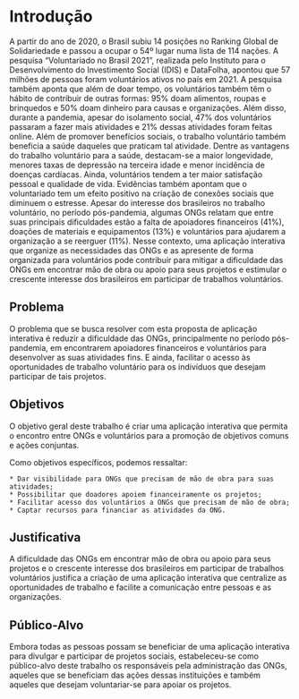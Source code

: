 # Introdução

A partir do ano de 2020, o Brasil subiu 14 posições no Ranking Global de Solidariedade e passou a ocupar o 54º lugar numa lista de 114 nações. A pesquisa “Voluntariado no Brasil 2021”, realizada pelo Instituto para o Desenvolvimento do Investimento Social (IDIS) e DataFolha, apontou que 57 milhões de pessoas foram voluntários ativos no país em 2021. A pesquisa também aponta que além de doar tempo, os voluntários também têm o hábito de contribuir de outras formas: 95% doam alimentos, roupas e brinquedos e 50% doam dinheiro para causas e organizações. Além disso, durante a pandemia, apesar do isolamento social, 47% dos voluntários passaram a fazer mais atividades e 21% dessas atividades foram feitas online. 
Além de promover benefícios sociais, o trabalho voluntário também beneficia a saúde daqueles que praticam tal atividade. Dentre as vantagens do trabalho voluntário para a saúde, destacam-se a maior longevidade, menores taxas de depressão na terceira idade e menor incidência de doenças cardíacas. Ainda, voluntários tendem a ter maior satisfação pessoal e qualidade de vida. Evidências também apontam que o voluntariado tem um efeito positivo na criação de conexões sociais que diminuem o estresse.
Apesar do interesse dos brasileiros no trabalho voluntário, no período pós-pandemia, algumas ONGs relatam que entre suas principais dificuldades estão a falta de apoiadores financeiros (41%), doações de materiais e equipamentos (13%) e voluntários para ajudarem a organização a se reerguer (11%). Nesse contexto, uma aplicação interativa que organize as necessidades das ONGs e as apresente de forma organizada para voluntários pode contribuir para mitigar a dificuldade das ONGs em encontrar mão de obra ou apoio para seus projetos e estimular o crescente interesse dos brasileiros em participar de trabalhos voluntários.

## Problema

O problema que se busca resolver com esta proposta de aplicação interativa é reduzir a dificuldade das ONGs, principalmente no período pós-pandemia, em encontrarem apoiadores financeiros e voluntários para desenvolver as suas atividades fins. E ainda, facilitar o acesso às oportunidades de trabalho voluntário para os indivíduos que desejam participar de tais projetos.

## Objetivos

O objetivo geral deste trabalho é criar uma aplicação interativa que permita o encontro entre ONGs e voluntários para a promoção de objetivos comuns e ações conjuntas.

Como objetivos específicos, podemos ressaltar:

    * Dar visibilidade para ONGs que precisam de mão de obra para suas atividades;
	* Possibilitar que doadores apoiem financeiramente os projetos;
	* Facilitar acesso dos voluntários a ONGs que precisam de mão de obra;
	* Captar recursos para financiar as atividades da ONG.

## Justificativa

A dificuldade das ONGs em encontrar mão de obra ou apoio para seus projetos e o crescente interesse dos brasileiros em participar de trabalhos voluntários justifica a criação de uma aplicação interativa que centralize as oportunidades de trabalho e facilite a comunicação entre pessoas e as organizações.

## Público-Alvo

Embora todas as pessoas possam se beneficiar de uma aplicação interativa para divulgar e participar de projetos sociais, estabeleceu-se como público-alvo deste trabalho os responsáveis pela administração das ONGs, aqueles que se beneficiam das ações dessas instituições e também aqueles que desejam voluntariar-se para apoiar os projetos.
